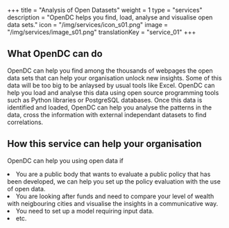 +++
title = "Analysis of Open Datasets"
weight = 1
type = "services"
description = "OpenDC helps you find, load, analyse and visualise open data sets."
icon = "/img/services/icon_s01.png"
image = "/img/services/image_s01.png"
translationKey = "service_01"
+++

## What OpenDC can do
OpenDC can help you find among the thousands of webpages the open data sets  that can help your organisation unlock new insights.
Some of this data will be too big to be anlaysed by usual tools like Excel. OpenDC can help you load and analyse this data using open source programming tools such as Python libraries or PostgreSQL databases.
Once this data is identified and loaded, OpenDC can help you analyse the patterns in the data, cross the information with external independant datasets to find correlations.

## How this service can help your organisation
OpenDC can help you using open data if
<li>You are a public body that wants to evaluate a public policy that has been developed, we can help you set up the policy evaluation with the use of open data.</li>
<li>You are looking after funds and need to compare your level of wealth with neigbouring cities and visualise the insights in a communicative way.
</li>
<li>You need to set up a model requiring input data.</li>
<li>etc.</li>